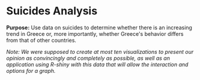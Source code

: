 # Suicides Analysis

**Purpose:** Use data on suicides to determine whether there is an increasing trend in Greece or, more importantly, whether Greece's behavior differs from that of other countries. 

*Note: We were supposed to create at most ten visualizations to present our opinion as convincingly and completely as possible, as well as an application using R-shiny with this data that will allow the interaction and options for a graph.*
